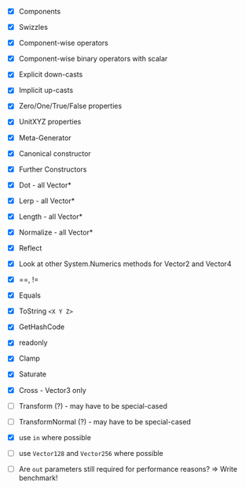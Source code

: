 - [x] Components
- [x] Swizzles
- [x] Component-wise operators
- [x] Component-wise binary operators with scalar
- [x] Explicit down-casts
- [x] Implicit up-casts
- [x] Zero/One/True/False properties
- [x] UnitXYZ properties
- [x] Meta-Generator
- [x] Canonical constructor
- [x] Further Constructors
- [x] Dot - all Vector*
- [x] Lerp - all Vector*
- [x] Length - all Vector*
- [x] Normalize - all Vector*
- [x] Reflect
- [x] Look at other System.Numerics methods for Vector2 and Vector4
- [x] ==, !=
- [x] Equals
- [x] ToString `<X Y Z>`
- [x] GetHashCode
- [x] readonly
- [x] Clamp
- [x] Saturate
- [x] Cross - Vector3 only
- [ ] Transform (?) - may have to be special-cased
- [ ] TransformNormal (?) - may have to be special-cased

- [x] use `in` where possible
- [ ] use `Vector128` and `Vector256` where possible
- [ ] Are `out` parameters still required for performance reasons? => Write benchmark!